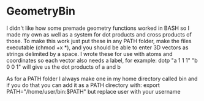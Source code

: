 # GeometryBin
I didn't like how some premade geometry functions worked in BASH so I made my own as well as a system for dot products and cross products of those.
To make this work just put these in any PATH folder, make the files executable (chmod +x *), and you should be able to enter 3D vectors as strings delimited by a space.
I wrote these for use with atoms and coordinates so each vector also needs a label, for example: dotp "a 1 1 1" "b 0 0 1" will give us the dot products of a and b


As for a PATH folder I always make one in my home directory called bin and if you do that you can add it as a PATH directory with: 
export PATH="/home/user/bin:$PATH"     but replace user with your username
